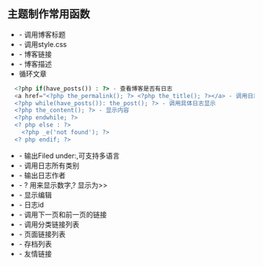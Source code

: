 ## 主题制作常用函数

* <? php bloginfo('name'); ?> - 调用博客标题
* <? php bloginfo('stylesheet_url'); ?> - 调用style.css
* <? php bloginfo('url'); ?> - 博客链接
* <? php bloginfo('description'); ?> - 博客描述
* 循环文章
```php
  <?php if(have_posts()) : ?> - 查看博客是否有日志
  <a href="<?php the_permalink(); ?> <?php the_title(); ?></a> - 调用日志标题及超链接
  <?php while(have_posts()): the_post(); ?> - 调用具体日志显示
  <?php the_content(); ?> - 显示内容
  <?php endwhile; ?>
  <? php else : ?>
	<?php _e('not found'); ?>
  <? php endif; ?>
```

* <?php _e('Filed under:'); ?> - 输出Filed under:,可支持多语言
* <?php the_category(',') ?> - 调用日志所有类别
* <?php the_author(); ?> - 输出日志作者
* <?php comments_popup_link('No Comments?','1 Comment?','% Comments?'); ?> - ? 用来显示数字,? 显示为>>
* <?php edit_post_link('Edit','|',''); ?> - 显示编辑
* <?php the_ID(); ?> - 日志id
* <?php posts_nav_link(); ?> - 调用下一页和前一页的链接
* <?php wp_list_cats('sort_column=name&optioncount=1&hierarchical=0'); ?> - 调用分类链接列表
* <?php wp_list_pages(); ?> - 页面链接列表
* <?php wp_get_archives('type=monthly'); ?> - 存档列表
* <? php get_links_list(); ?> - 友情链接
